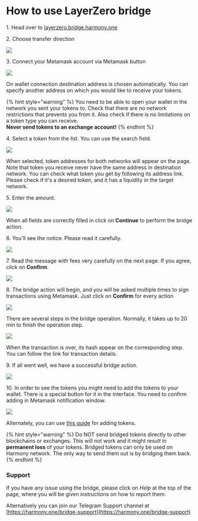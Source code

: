 # How to use LayerZero bridge

1\. Head over to [layerzero.bridge.harmony.one](https://layerzero.bridge.harmony.one)

2\. Choose transfer direction

![](../../../../.gitbook/assets/LayerZero-bsc-direction.png)

3\. Connect your Metamask account via Metamask button

![](../../../../.gitbook/assets/LayerZero-bsc-Metamask.png)

On wallet connection destination address is chosen automatically. You can specify another address on which you would like to receive your tokens.

{% hint style="warning" %}
You need to be able to open your wallet in the network you sent your tokens to.
Check that there are no network restrictions that prevents you from it.
Also check if there is no limitations on a token type you can receive.
<br>**Never send tokens to an exchange account!**
{% endhint %}

4\. Select a token from the list. You can use the search field.

![](../../../../.gitbook/assets/LayerZero-bsc-token.png)

When selected, token addresses for both networks will appear on the page.
Note that token you receive never have the same address in destination network.
You can check what token you get by following its address link.
Please check if it's a desired token, and it has a liquidity in the target network.

5\. Enter the amount.

![](../../../../.gitbook/assets/LayerZero-bsc-amount.png)

When all fields are correctly filled in click on **Continue** to perform the bridge action.

6\. You'll see the notice. Please read it carefully.

![](../../../../.gitbook/assets/LayerZero-bsc-notice.png)

7\. Read the message with fees very carefully on the next page. If you agree, click on **Confirm**.

![](../../../../.gitbook/assets/LayerZero-bsc-gas.png)

8\. The bridge action will begin, and you will be asked multiple times to sign transactions using Metamask. Just click on **Confirm** for every action

![](../../../../.gitbook/assets/LayerZero-bsc-confirm.png)

There are several steps in the bridge operation.
Normally, it takes up to 20 min to finish the operation step.

![](../../../../.gitbook/assets/LayerZero-bsc-progress.png)

When the transaction is over, its hash appear on the corresponding step. 
You can follow the link for transaction details.

9\. If all went well, we have a successful bridge action.

![](../../../../.gitbook/assets/LayerZero-bsc-success.png)

10\. In order to see the tokens you might need to add the tokens to your wallet.
There is a special button for it in the interface. You need to confirm adding in Metamask notification window.

![](../../../../.gitbook/assets/LayerZero-bsc-add-token.png)

Alternately, you can use [this guide](../../../wallets/browser-extensions-wallets/metamask-wallet/adding-custom-harmony-tokens.md) for adding tokens.

{% hint style="warning" %}
Do NOT send bridged tokens directly to other blockchains or exchanges. This will not work and it might result in **permanent loss** of your tokens. Bridged tokens can only be used on Harmony network. The only way to send them out is by bridging them back.
{% endhint %}

### Support

If you have any issue using the bridge, please click on _Help_ at the top of the page, where you will be given instructions on how to report them.

Alternatively you can join our Telegram Support channel at [https://harmony.one/bridge-support](https://harmony.one/bridge-support)
